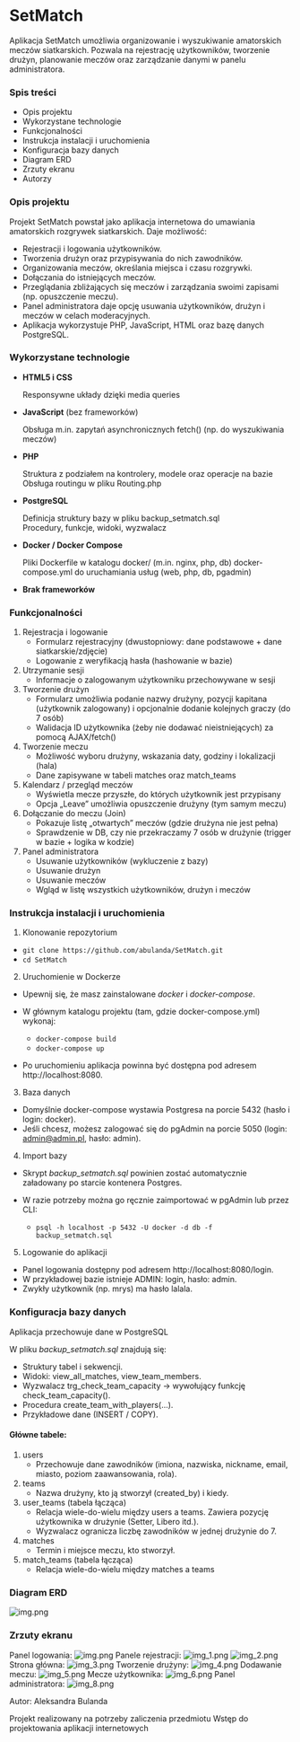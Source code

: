 # **SetMatch**

Aplikacja SetMatch umożliwia organizowanie i wyszukiwanie amatorskich meczów siatkarskich. Pozwala na rejestrację użytkowników, tworzenie drużyn, planowanie meczów oraz zarządzanie danymi w panelu administratora.

### Spis treści
* Opis projektu
* Wykorzystane technologie
* Funkcjonalności
* Instrukcja instalacji i uruchomienia
* Konfiguracja bazy danych
* Diagram ERD
* Zrzuty ekranu
* Autorzy

### Opis projektu

Projekt SetMatch powstał jako aplikacja internetowa do umawiania amatorskich rozgrywek siatkarskich. Daje możliwość:

* Rejestracji i logowania użytkowników.
* Tworzenia drużyn oraz przypisywania do nich zawodników.
* Organizowania meczów, określania miejsca i czasu rozgrywki.
* Dołączania do istniejących meczów.
* Przeglądania zbliżających się meczów i zarządzania swoimi zapisami (np. opuszczenie meczu).
* Panel administratora daje opcję usuwania użytkowników, drużyn i meczów w celach moderacyjnych.
* Aplikacja wykorzystuje PHP, JavaScript, HTML oraz bazę danych PostgreSQL.

### Wykorzystane technologie

* **HTML5 i CSS**

  Responsywne układy dzięki media queries
* **JavaScript** (bez frameworków)

  Obsługa m.in. zapytań asynchronicznych fetch() (np. do wyszukiwania meczów)
* **PHP**

  Struktura z podziałem na kontrolery, modele oraz operacje na bazie\
  Obsługa routingu w pliku Routing.php
* **PostgreSQL**

  Definicja struktury bazy w pliku backup_setmatch.sql\
  Procedury, funkcje, widoki, wyzwalacz
* **Docker / Docker Compose**

  Pliki Dockerfile w katalogu docker/ (m.in. nginx, php, db)
  docker-compose.yml do uruchamiania usług (web, php, db, pgadmin)
* **Brak frameworków**

### Funkcjonalności

1. Rejestracja i logowanie
    * Formularz rejestracyjny (dwustopniowy: dane podstawowe + dane siatkarskie/zdjęcie)
    * Logowanie z weryfikacją hasła (hashowanie w bazie)
2. Utrzymanie sesji
    * Informacje o zalogowanym użytkowniku przechowywane w sesji
3. Tworzenie drużyn
    * Formularz umożliwia podanie nazwy drużyny, pozycji kapitana (użytkownik zalogowany) i opcjonalnie dodanie kolejnych graczy (do 7 osób)
    * Walidacja ID użytkownika (żeby nie dodawać nieistniejących) za pomocą AJAX/fetch()
4. Tworzenie meczu
    * Możliwość wyboru drużyny, wskazania daty, godziny i lokalizacji (hala)
    * Dane zapisywane w tabeli matches oraz match_teams
5. Kalendarz / przegląd meczów
    * Wyświetla mecze przyszłe, do których użytkownik jest przypisany
    * Opcja „Leave” umożliwia opuszczenie drużyny (tym samym meczu)
6. Dołączanie do meczu (Join)
    * Pokazuje listę „otwartych” meczów (gdzie drużyna nie jest pełna)
    * Sprawdzenie w DB, czy nie przekraczamy 7 osób w drużynie (trigger w bazie + logika w kodzie)
7. Panel administratora
    * Usuwanie użytkowników (wykluczenie z bazy)
    * Usuwanie drużyn
    * Usuwanie meczów
    * Wgląd w listę wszystkich użytkowników, drużyn i meczów

### Instrukcja instalacji i uruchomienia

1. Klonowanie repozytorium

* `git clone https://github.com/abulanda/SetMatch.git`
* `cd SetMatch`
2. Uruchomienie w Dockerze

* Upewnij się, że masz zainstalowane _docker_ i _docker-compose_.
* W głównym katalogu projektu (tam, gdzie docker-compose.yml) wykonaj:

    * `docker-compose build`
    * `docker-compose up`
* Po uruchomieniu aplikacja powinna być dostępna pod adresem http://localhost:8080.
3. Baza danych

* Domyślnie docker-compose wystawia Postgresa na porcie 5432 (hasło i login: docker).
* Jeśli chcesz, możesz zalogować się do pgAdmin na porcie 5050 (login: admin@admin.pl, hasło: admin).
4. Import bazy

* Skrypt _backup_setmatch.sql_ powinien zostać automatycznie załadowany po starcie kontenera Postgres.
* W razie potrzeby można go ręcznie zaimportować w pgAdmin lub przez CLI:

    * `psql -h localhost -p 5432 -U docker -d db -f backup_setmatch.sql`

5. Logowanie do aplikacji

* Panel logowania dostępny pod adresem http://localhost:8080/login.
* W przykładowej bazie istnieje ADMIN: login, hasło: admin.
* Zwykły użytkownik (np. mrys) ma hasło lalala.

### Konfiguracja bazy danych

Aplikacja przechowuje dane w PostgreSQL

W pliku _backup_setmatch.sql_ znajdują się:

* Struktury tabel i sekwencji.
* Widoki: view_all_matches, view_team_members.
* Wyzwalacz trg_check_team_capacity → wywołujący funkcję check_team_capacity().
* Procedura create_team_with_players(...).
* Przykładowe dane (INSERT / COPY).

#### Główne tabele:

1. users
    * Przechowuje dane zawodników (imiona, nazwiska, nickname, email, miasto, poziom zaawansowania, rola).
2. teams
    * Nazwa drużyny, kto ją stworzył (created_by) i kiedy.
3. user_teams (tabela łącząca)
    * Relacja wiele-do-wielu między users a teams. Zawiera pozycję użytkownika w drużynie (Setter, Libero itd.).
    * Wyzwalacz ogranicza liczbę zawodników w jednej drużynie do 7.
4. matches
    * Termin i miejsce meczu, kto stworzył.
5. match_teams (tabela łącząca)
    * Relacja wiele-do-wielu między matches a teams

###    Diagram ERD
![img.png](screenshots/erd.png)

### Zrzuty ekranu
Panel logowania:
![img.png](screenshots/img.png)
Panele rejestracji:
![img_1.png](screenshots/img_1.png)
![img_2.png](screenshots/img_2.png)
Strona główna:
![img_3.png](screenshots/img_3.png)
Tworzenie drużyny:
![img_4.png](screenshots/img_4.png)
Dodawanie meczu:
![img_5.png](screenshots/img_5.png)
Mecze użytkownika:
![img_6.png](screenshots/img_6.png)
Panel administratora:
![img_8.png](screenshots/img_8.png)

Autor:
Aleksandra Bulanda

Projekt realizowany na potrzeby zaliczenia przedmiotu Wstęp do projektowania aplikacji internetowych